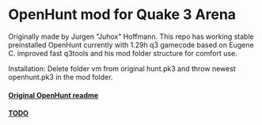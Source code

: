 OpenHunt mod for Quake 3 Arena
=================
Originally made by Jurgen "Juhox" Hoffmann.
This repo has working stable preinstalled OpenHunt 
currently with 1.29h q3 gamecode
based on Eugene C. improved fast q3tools 
and his mod folder structure for comfort use.


Installation:
Delete folder vm from original hunt.pk3 and throw newest openhunt.pk3 in the mod folder.

#### [Original OpenHunt readme](/docs/OpenHunt_readme.txt)
#### [TODO](TODO.md)






